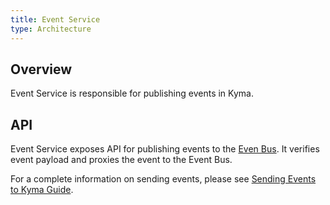 ```yaml
---
title: Event Service
type: Architecture
---
```


## Overview

Event Service is responsible for publishing events in Kyma.

## API

Event Service exposes API for publishing events to the [Even Bus](https://github.com/kyma-project/kyma/tree/master/docs/event-bus/docs).
It verifies event payload and proxies the event to the Event Bus.

For a complete information on sending events, please see [Sending Events to Kyma Guide](TODO).